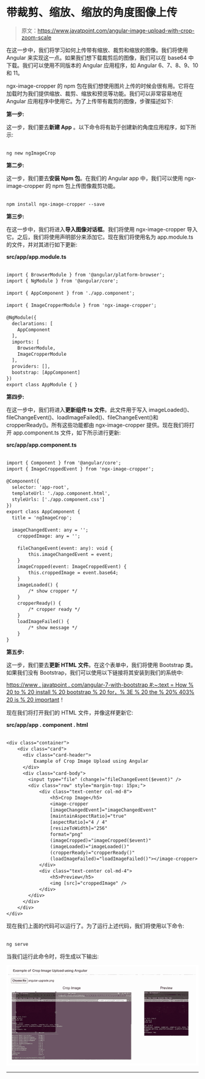 # 带裁剪、缩放、缩放的角度图像上传

> 原文：<https://www.javatpoint.com/angular-image-upload-with-crop-zoom-scale>

在这一步中，我们将学习如何上传带有缩放、裁剪和缩放的图像。我们将使用 Angular 来实现这一点。如果我们想下载裁剪后的图像，我们可以在 base64 中下载。我们可以使用不同版本的 Angular 应用程序，如 Angular 6、7、8、9、10 和 11。

ngx-image-cropper 的 npm 包在我们想使用图片上传的时候会很有用。它将在加载时为我们提供缩放、裁剪、缩放和预览等功能。我们可以非常容易地在 Angular 应用程序中使用它。为了上传带有裁剪的图像，步骤描述如下:

**第一步:**

这一步，我们要去**新建 App** 。以下命令将有助于创建新的角度应用程序，如下所示:

```

ng new ngImageCrop

```

**第二步:**

这一步，我们要去**安装 Npm 包**。在我们的 Angular app 中，我们可以使用 ngx-image-cropper 的 npm 包上传图像裁剪功能。

```

npm install ngx-image-cropper --save

```

**第三步:**

在这一步中，我们将进入**导入图像对话框**。我们将使用 ngx-image-cropper 导入它。之后，我们将使用声明部分来添加它。现在我们将使用名为 app.module.ts 的文件，并对其进行如下更新:

**src/app/app.module.ts**

```

import { BrowserModule } from '@angular/platform-browser';
import { NgModule } from '@angular/core';

import { AppComponent } from './app.component';

import { ImageCropperModule } from 'ngx-image-cropper';

@NgModule({
  declarations: [
    AppComponent
  ],
  imports: [
    BrowserModule,
    ImageCropperModule
  ],
  providers: [],
  bootstrap: [AppComponent]
})
export class AppModule { }

```

**第四步:**

在这一步中，我们将进入**更新组件 ts 文件**。此文件用于写入 imageLoaded()、fileChangeEvent()、loadImageFailed()、fileChangeEvent()和 cropperReady()。所有这些功能都由 ngx-image-cropper 提供。现在我们将打开 app.component.ts 文件，如下所示进行更新:

**src/app/app.component.ts**

```

import { Component } from '@angular/core';
import { ImageCroppedEvent } from 'ngx-image-cropper';

@Component({
  selector: 'app-root',
  templateUrl: './app.component.html',
  styleUrls: ['./app.component.css']
})
export class AppComponent {
  title = 'ngImageCrop';

  imageChangedEvent: any = '';
    croppedImage: any = '';

    fileChangeEvent(event: any): void {
        this.imageChangedEvent = event;
    }
    imageCropped(event: ImageCroppedEvent) {
        this.croppedImage = event.base64;
    }
    imageLoaded() {
        /* show cropper */
    }
    cropperReady() {
        /* cropper ready */
    }
    loadImageFailed() {
        /* show message */
    }
}

```

**第五步:**

这一步，我们要去**更新 HTML 文件**。在这个表单中，我们将使用 Bootstrap 类。如果我们没有 Bootstrap，我们可以使用以下链接将其安装到我们的系统中:

[https://www . javatpoint . com/angular-7-with-bootstrap #:~:text = How % 20 to % 20 install % 20 bootstrap % 20 for，% 3E % 20 the % 20% 403% 20 is % 20 important](https://www.javatpoint.com/angular-7-with-bootstrap#:~:text=How%20to%20install%20Bootstrap%20for,%3E%20The%20%403%20is%20important)！

现在我们将打开我们的 HTML 文件，并像这样更新它:

**src/app/app . component . html**

```

<div class="container">
    <div class="card">
      <div class="card-header">
          Example of Crop Image Upload using Angular 
      </div>
      <div class="card-body">
        <input type="file" (change)="fileChangeEvent($event)" />
        <div class="row" style="margin-top: 15px;">
            <div class="text-center col-md-8">
                <h5>Crop Image</h5>
                <image-cropper 
                [imageChangedEvent]="imageChangedEvent" 
                [maintainAspectRatio]="true" 
                [aspectRatio]="4 / 4"
                [resizeToWidth]="256" 
                format="png" 
                (imageCropped)="imageCropped($event)" 
                (imageLoaded)="imageLoaded()"
                (cropperReady)="cropperReady()" 
                (loadImageFailed)="loadImageFailed()"></image-cropper>
            </div>
            <div class="text-center col-md-4">
                <h5>Preview</h5>
                <img [src]="croppedImage" />
            </div>
        </div>
      </div>
    </div>
</div>

```

现在我们上面的代码可以运行了。为了运行上述代码，我们将使用以下命令:

```

ng serve

```

当我们运行此命令时，将生成以下输出:

![Angular Image Upload with Crop, Zoom, Scale](img/fa0f6e441052ef0fe0e3aa6b6e3a455a.png)

* * *